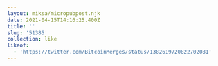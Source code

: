 ```yaml
---
layout: miksa/micropubpost.njk
date: 2021-04-15T14:16:25.400Z
title: ''
slug: '51385'
collection: like
likeof:
  - 'https://twitter.com/BitcoinMerges/status/1382619720822702081'
---
```


